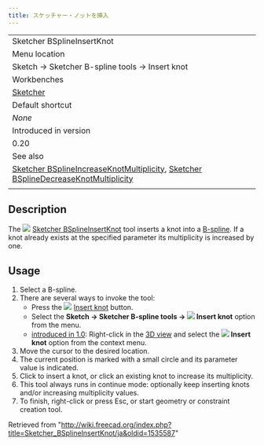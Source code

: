 ```yaml
---
title: スケッチャー・ノットを挿入
---
```

|  |
| --- |
| Sketcher BSplineInsertKnot |
| Menu location |
| Sketch → Sketcher B-spline tools → Insert knot |
| Workbenches |
| [Sketcher](/Sketcher_Workbench "Sketcher Workbench") |
| Default shortcut |
| *None* |
| Introduced in version |
| 0.20 |
| See also |
| [Sketcher BSplineIncreaseKnotMultiplicity](/Sketcher_BSplineIncreaseKnotMultiplicity "Sketcher BSplineIncreaseKnotMultiplicity"), [Sketcher BSplineDecreaseKnotMultiplicity](/Sketcher_BSplineDecreaseKnotMultiplicity "Sketcher BSplineDecreaseKnotMultiplicity") |
|  |

## Description

The ![](/images/Sketcher_BSplineInsertKnot.svg) [Sketcher BSplineInsertKnot](/Sketcher_BSplineInsertKnot "Sketcher BSplineInsertKnot") tool inserts a knot into a [B-spline](/B-Splines "B-Splines"). If a knot already exists at the specified parameter its multiplicity is increased by one.

## Usage

1. Select a B-spline.
2. There are several ways to invoke the tool:
   * Press the ![](/images/Sketcher_BSplineInsertKnot.svg) [Insert knot](/Sketcher_BSplineInsertKnot "Sketcher BSplineInsertKnot") button.
   * Select the **Sketch → Sketcher B-spline tools → ![](/images/Sketcher_BSplineInsertKnot.svg) Insert knot** option from the menu.
   * [introduced in 1.0](/Release_notes_1.0 "Release notes 1.0"): Right-click in the [3D view](/3D_view "3D view") and select the **![](/images/Sketcher_BSplineInsertKnot.svg) Insert knot** option from the context menu.
3. Move the cursor to the desired location.
4. The current position is marked with a small circle and its parameter value is indicated.
5. Click to insert a knot, or click an existing knot to increase its multiplicity.
6. This tool always runs in continue mode: optionally keep inserting knots and/or increasing multiplicity values.
7. To finish, right-click or press Esc, or start geometry or constraint creation tool.

Retrieved from "<http://wiki.freecad.org/index.php?title=Sketcher_BSplineInsertKnot/ja&oldid=1535587>"